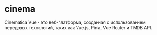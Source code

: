 # cinema
Cinematica Vue - это веб-платформа, созданная с использованием передовых технологий, таких как Vue.js, Pinia, Vue Router и TMDB API.
